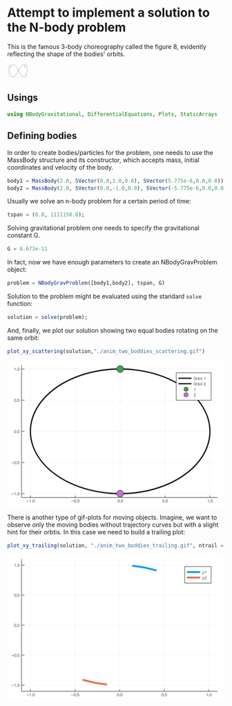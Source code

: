 # Attempt to implement a solution to the N-body problem
This is the famous 3-body choreography called the figure 8, evidently reflecting the shape of the bodies' orbits.

<img src="./anim_eight_scattering.gif" alt="A gif with the figure 8" style="width: 50px;"/>

## Usings
```julia
using NBodyGravitational, DifferentialEquations, Plots, StaticArrays
```
## Defining bodies

In order to create bodies/particles for the problem, one needs to use the MassBody structure and its constructor, which accepts mass, initial coordinates and velocity of the body.

```julia
body1 = MassBody(2.0, SVector(0.0,1.0,0.0), SVector(5.775e-6,0.0,0.0))
body2 = MassBody(2.0, SVector(0.0,-1.0,0.0), SVector(-5.775e-6,0.0,0.0))
```

Usually we solve an n-body problem for a certain period of time:

```julia
tspan = (0.0, 1111150.0);
```

Solving gravitational problem one needs to specify the gravitational constant G.
```julia
G = 6.673e-11
```

In fact, now we have enough parameters to create an NBodyGravProblem object:

```julia
problem = NBodyGravProblem([body1,body2], tspan, G)
```

Solution to the problem might be evaluated using the standard `solve` function:
```julia
solution = solve(problem);
```

And, finally, we plot our solution showing two equal bodies rotating on the same orbit:
```julia
plot_xy_scattering(solution,"./anim_two_boddies_scattering.gif")
```

![Here should appear a gif of rotating bodies](./anim_two_boddies_scattering.gif)

There is another type of gif-plots for moving objects. Imagine, we want to observe only the moving bodies without trajectory curves but with a slight hint for their orbtis. In this case we need to build a trailing plot:
```julia
plot_xy_trailing(solution, "./anim_two_boddies_trailing.gif", ntrail = 3, duration = 3.0)
```

![Here should appear another gif of rotating bodies](./anim_two_boddies_trailing.gif)
